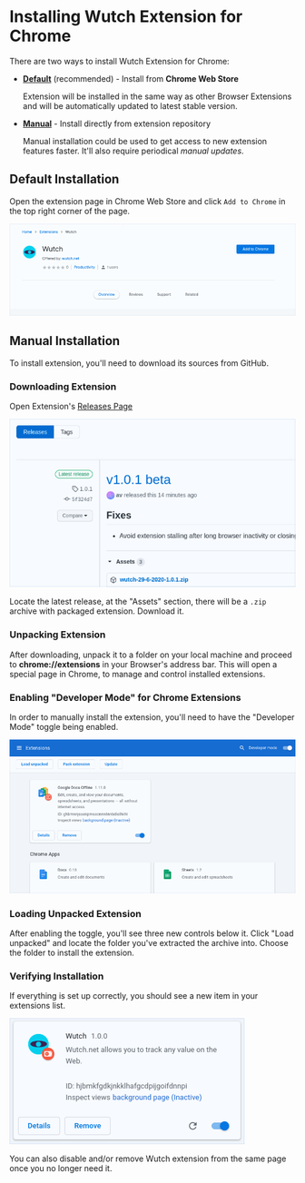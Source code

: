 # Installing Wutch Extension for Chrome

There are two ways to install Wutch Extension for Chrome: 
- [**Default**](#default-installation) (recommended) - Install from **Chrome Web Store**
  <p className="description">Extension will be installed in the same way as other Browser Extensions and will be automatically updated to latest stable version.</p>
- [**Manual**](#manual-installation) - Install directly from extension repository
  <p className="description">Manual installation could be used to get access to new extension features faster. It'll also require periodical <i>manual updates</i>.</p>

## Default Installation

Open the extension page in Chrome Web Store and click `Add to Chrome` in the top right corner of the page.

![Screenshot of Wutch Chrome Extension page in Chrome Web Store](/images/docs/extension-page.png)

## Manual Installation

To install extension, you'll need to download its sources from GitHub.

### Downloading Extension

Open Extension's [Releases Page](https://github.com/av/wutch-chrome-extension/releases)

![Screenshot of GitHub releases page](/images/docs/extension-releases.png)

Locate the latest release, at the "Assets" section, there will be a `.zip` archive with packaged extension. Download it.

### Unpacking Extension

After downloading, unpack it to a folder on your local machine and proceed to **chrome://extensions** in your Browser's address bar. This will open a special page in Chrome, to manage and control installed extensions.

### Enabling "Developer Mode" for Chrome Extensions

In order to manually install the extension, you'll need to have the "Developer Mode" toggle being enabled.

![Screenshot of chrome://extensions page](/images/docs/chrome-extensions.png)

### Loading Unpacked Extension

After enabling the toggle, you'll see three new controls below it. Click "Load unpacked" and locate the folder you've extracted the archive into. Choose the folder to install the extension.

### Verifying Installation

If everything is set up correctly, you should see a new item in your extensions list.

![Screenshot of installed Wutch extension](/images/docs/installed-extension.png)

You can also disable and/or remove Wutch extension from the same page once you no longer need it.
